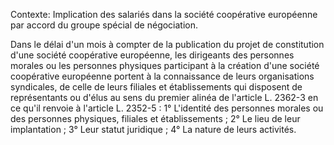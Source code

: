 Contexte: Implication des salariés dans la société coopérative européenne par accord du groupe spécial de négociation.

Dans le délai d'un mois à compter de la publication du projet de constitution d'une société coopérative européenne, les dirigeants des personnes morales ou les personnes physiques participant à la création d'une société coopérative européenne portent à la connaissance de leurs organisations syndicales, de celle de leurs filiales et établissements qui disposent de représentants ou d'élus au sens du premier alinéa de l'article L. 2362-3 en ce qu'il renvoie à l'article L. 2352-5 : 1° L'identité des personnes morales ou des personnes physiques, filiales et établissements ; 2° Le lieu de leur implantation ; 3° Leur statut juridique ; 4° La nature de leurs activités.